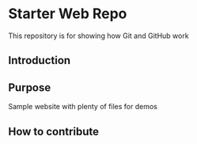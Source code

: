 

# Starter Web Repo

This repository is for showing how Git and GitHub work

## Introduction

## Purpose

Sample website with plenty of files for demos

## How to contribute

